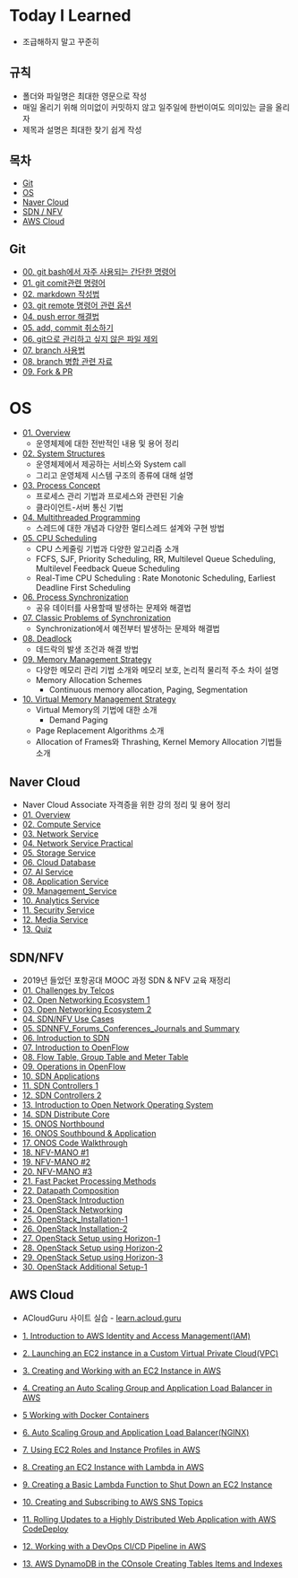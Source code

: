 # Today I Learned

- 조급해하지 말고 꾸준히

## 규칙

- 폴더와 파일명은 최대한 영문으로 작성
- 매일 올리기 위해 의미없이 커밋하지 않고 일주일에 한번이여도 의미있는 글을 올리자
- 제목과 설명은 최대한 찾기 쉽게 작성



## 목차

- [Git](#git)
- [OS](#os)
- [Naver Cloud](#naver-cloud)
- [SDN / NFV](#sdn/nfv)
- [AWS Cloud](#aws-cloud)



## Git

- [00. git bash에서 자주 사용되는 간단한 명령어](git/00_basic_cli.md)
- [01. git comit관련 명령어](git/01_git.md)
- [02. markdown 작성법](git/02_markdown.md)
- [03. git remote 명령어 관련 옵션](git/03_git_remote.md)
- [04. push error 해결법](git/04_push_error.md)
- [05. add, commit 취소하기](git/05_restore.md)
- [06. git으로 관리하고 싶지 않은 파일 제외](git/06_git_ignore.md)
- [07. branch 사용법](git/07_branch.md)
- [08. branch 병합 관련 자료](git/08_merge_branch.md)
- [09. Fork & PR](git/09_fork_pr.md)



# OS

- [01. Overview](OS/01_Overview.md)
  - 운영체제에 대한 전반적인 내용 및 용어 정리
- [02. System Structures](OS/02_System_Structures.md)
  - 운영체제에서 제공하는 서비스와 System call
  - 그리고 운영체제 시스템 구조의 종류에 대해 설명
- [03. Process Concept](OS/03_Process_Concept.md)
  - 프로세스 관리 기법과 프로세스와 관련된 기술
  - 클라이언트-서버 통신 기법
- [04. Multithreaded Programming](OS/04_Multithreaded_Programming.md)
  - 스레드에 대한 개념과 다양한 멀티스레드 설계와 구현 방법
- [05. CPU Scheduling](OS/05_CPU_Scheduling.md)
  - CPU 스케줄링 기법과 다양한 알고리즘 소개
  - FCFS, SJF, Priority Scheduling, RR, Multilevel Queue Scheduling, Multilevel Feedback Queue Scheduling
  - Real-Time CPU Scheduling : Rate Monotonic Scheduling, Earliest Deadline First Scheduling
- [06. Process Synchronization](OS/06_Process_Synchronization.md)
  - 공유 데이터를 사용할때 발생하는 문제와 해결법
- [07. Classic Problems of Synchronization](OS/07_Classic_Problems_of_Synchronization.md)
  - Synchronization에서 예전부터 발생하는 문제와 해결법
- [08. Deadlock](OS/08_Deadlock.md)
  - 데드락의 발생 조건과 해결 방법
- [09. Memory Management Strategy](OS/09_Memory_Management_Strategy.md)
  - 다양한 메모리 관리 기법 소개와 메모리 보호, 논리적 물리적 주소 차이 설명
  - Memory Allocation Schemes
    - Continuous memory allocation, Paging, Segmentation
- [10. Virtual Memory Management Strategy](OS/10_Virtual_Memory_Management_Strategy.md)
  - Virtual Memory의 기법에 대한 소개
    - Demand Paging
  - Page Replacement Algorithms 소개
  - Allocation of Frames와 Thrashing, Kernel Memory Allocation 기법들 소개



## Naver Cloud

- Naver Cloud Associate 자격증을 위한 강의 정리 및 용어 정리
- [01. Overview](Naver_Cloud/01_Overview.md)
- [02. Compute Service](Naver_Cloud/02_Compute_Service.md)
- [03. Network Service](Naver_Cloud/03_Network_Service.md)
- [04. Network Service Practical](Naver_Cloud/04_Network_Service_Practical.md)
- [05. Storage Service](Naver_Cloud/05_Storage_Service.md)
- [06. Cloud Database](Naver_Cloud/06_Cloud_Database.md)
- [07. AI Service](Naver_Cloud/07_AI_Service.md)
- [08. Application Service](Naver_Cloud/08_Application_Service.md)
- [09. Management_Service](Naver_Cloud/09_Management_Service.md)
- [10. Analytics Service](Naver_Cloud/10_Analytics_Service.md)
- [11. Security Service](Naver_Cloud/11_Security_Service.md)
- [12. Media Service](Naver_Cloud/12_Media_Service.md)
- [13. Quiz](Naver_Cloud/13_Quiz.md)



## SDN/NFV

- 2019년 들었던 포항공대 MOOC 과정 SDN & NFV 교육 재정리
- [01. Challenges by Telcos](SDN&NFV/01_Challenges_by_Telcos.md)
- [02. Open Networking Ecosystem 1](SDN&NFV/02_Open_Networking_Ecosystem_1.md)
- [03. Open Networking Ecosystem 2](SDN&NFV/03_Open_Networking_Ecosystem_2.md)
- [04. SDN/NFV Use Cases](SDN&NFV/04_SDN&NFV_Use_Cases.md)
- [05. SDNNFV_Forums_Conferences_Journals and Summary](SDN&NFV/05_SDNNFV_Forums_Conferences_Journals_and_Summary.md)
- [06. Introduction to SDN](SDN&NFV/06_Introduction_to_SDN.md)
- [07. Introduction to OpenFlow](SDN&NFV/07_Introduction_to_OpenFlow.md)
- [08. Flow Table, Group Table and Meter Table](SDN&NFV/08_Flow_Table_Group_Table_and_Meter_Table.md)
- [09. Operations in OpenFlow](SDN&NFV/09_Operations_in_OpenFlow.md)
- [10. SDN Applications](SDN&NFV/10_SDN_Applications.md)
- [11. SDN Controllers 1](SDN&NFV/11_SDN_Controllers_1.md)
- [12. SDN Controllers 2](SDN&NFV/12_SDN_Controller_2.md)
- [13. Introduction to Open Network Operating System](13_Introduction_to_Open_Network_Operating_System(ONOS).md)
- [14. SDN Distribute Core](14_SDN_Distributed_Core.md)
- [15. ONOS Northbound](SDN&/NFV/15_ONOS_Northbound.md)
- [16. ONOS Southbound & Application](SDN&NFV/16_ONOS_Southbound_and_Application.md)
- [17. ONOS Code Walkthrough](SDN&NFV/17_ONOS_Code_Walkthrough.md)
- [18. NFV-MANO #1](SDN&NFV/18_NFV-MANO_1.md)
- [19. NFV-MANO #2](SDN&NFV/19_NFV-MANO_2.md)
- [20. NFV-MANO #3](SDN&NFV/20_NFV-MANO_3.md)
- [21. Fast Packet Processing Methods](SDN&NFV/21_Fast_Packet_Processing_Methods.md)
- [22. Datapath Composition](SDN&NFV/22_Datapath_Composition.md)
- [23. OpenStack Introduction](SDN&NFV/23_OpenStack_Introduction.md)
- [24. OpenStack Networking](SDN&NFV/24_OpenStack_Networking.md)
- [25. OpenStack_Installation-1](SDN&NFV/25_OpenStack_Installation_1.md)
- [26. OpenStack Installation-2](SDN&NFV/26_OpenStack_Installation_2.md)
- [27. OpenStack Setup using Horizon-1](SDN&NFV/27_OpenStack_Setup_using_Horizon_1.md)
- [28. OpenStack Setup using Horizon-2](SDN&NFV/28_OpenStack_Setup_using_Horizon_2.md)
- [29. OpenStack Setup using Horizon-3](SDN&NFV/29_OpenStack_Setup_using_Horizon_3.md)
- [30. OpenStack Additional Setup-1](SDN&NFV/30_OpenStack_Additional_Setup_1.md)



## AWS Cloud

- ACloudGuru 사이트 실습 - [learn.acloud.guru](http://learn.acloud.guru)
- [1. Introduction to AWS Identity and Access Management(IAM)](AWS_Cloud/01_Introduction_to_AWS_Identity_and_Access_Management(IAM).md)
- [2. Launching an EC2 instance in a Custom Virtual Private Cloud(VPC)](AWS_Cloud/02_Launching_an_EC2_instance_in_a_Custom_Virtual_Private_Cloud(VPC).md)
- [3. Creating and Working with an EC2 Instance in AWS](AWS_Cloud/03_Creating_and_Working_with_an_EC2_Instance_in_AWS.md)
- [4. Creating an Auto Scaling Group and Application Load Balancer in AWS](AWS_Cloud/04_Creating_an_Auto_Scaling_Group_and_Application_Load_Balancer_in_AWS.md)
- [5 Working with Docker Containers](AWS_Cloud/05_Working_with_Docker_Containers.md)
- [6. Auto Scaling Group and Application Load Balancer(NGINX)](AWS_Cloud/06_Auto_Scaling_Group_and_Application_Load_Balancer(NGINX).md)
- [7. Using EC2 Roles and Instance Profiles in AWS](AWS_Cloud/07_Using_EC2_Roles_and_Instance_Profiles_in_AWS.md)
- [8. Creating an EC2 Instance with Lambda in AWS](AWS_Cloud/08_Creating_an_EC2_Instance_with_Lambda_in_AWS.md)
- [9. Creating a Basic Lambda Function to Shut Down an EC2 Instance](AWS_Cloud/09_Creating_a_Basic_Lambda_Function_to_Shut_Down_an_EC2_Instance.md)
- [10. Creating and Subscribing to AWS SNS Topics](AWS_Cloud/10_Creating_and_Subscribing_to_AWS_SNS_Topics.md)
- [11. Rolling Updates to a Highly Distributed Web Application with AWS CodeDeploy](AWS_Cloud/11_Rolling_Updates_to_a_Highly_Distributed_Web_Application_with_AWS_CodeDeploy.md)

- [12. Working with a DevOps CI/CD Pipeline in AWS](AWS_Cloud/12_Working_with_a_DevOps_CICD_Pipeline_in_AWS.md)
- [13. AWS DynamoDB in the COnsole Creating Tables Items and Indexes](AWS_Cloud/13_AWS_DynamoDB_in_the_Console_Creating_Tables_Items_and_Indexes.md)

